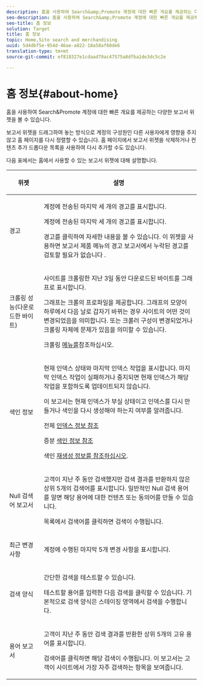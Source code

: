```yaml
---
description: 홈을 사용하여 Search&amp;Promote 계정에 대한 빠른 개요를 제공하는 다양한 보고서 위젯을 볼 수 있습니다.
seo-description: 홈을 사용하여 Search&amp;Promote 계정에 대한 빠른 개요를 제공하는 다양한 보고서 위젯을 볼 수 있습니다.
seo-title: 홈 정보
solution: Target
title: 홈 정보
topic: Home,Site search and merchandising
uuid: 5d4dbf5e-954d-46ae-a822-18a58af60de6
translation-type: tm+mt
source-git-commit: ef818327e1cdaad79ac47575a8dfba1de3dc5c2e

---
```



# 홈 정보{#about-home}

홈을 사용하여 Search&amp;Promote 계정에 대한 빠른 개요를 제공하는 다양한 보고서 위젯을 볼 수 있습니다.

보고서 위젯을 드래그하여 놓는 방식으로 계정의 구성원인 다른 사용자에게 영향을 주지 않고 홈 페이지를 다시 정렬할 수 있습니다. 홈 페이지에서 보고서 위젯을 삭제하거나 컨텐츠 추가 드롭다운 목록을 사용하여 다시 추가할 수도 있습니다.

다음 표에서는 홈에서 사용할 수 있는 보고서 위젯에 대해 설명합니다.

<table> 
 <thead> 
  <tr> 
   <th colname="col1" class="entry"> <p>위젯 </p> </th> 
   <th colname="col2" class="entry"> <p>설명 </p> </th> 
  </tr>
 </thead>
 <tbody> 
  <tr> 
   <td colname="col1"> <p>경고 </p> </td> 
   <td colname="col2"> <p> 계정에 전송된 마지막 세 개의 경고를 표시합니다. </p> <p>계정에 전송된 마지막 세 개의 경고를 표시합니다. </p> <p>경고를 클릭하여 자세한 내용을 볼 수 있습니다. 이 위젯을 사용하면 보고서 제품 메뉴의 경고 <span class="uicontrol"> 보고서에서</span> 누락된 경고를 검토할 필요가 <span class="uicontrol"> 없습니다</span> . </p> </td> 
  </tr> 
  <tr> 
   <td colname="col1"> <p>크롤링 성능(다운로드한 바이트) </p> </td> 
   <td colname="col2"> <p>사이트를 크롤링한 지난 3일 동안 다운로드된 바이트를 그래프로 표시합니다. </p> <p>그래프는 크롤의 프로파일을 제공합니다. 그래프의 모양이 하루에서 다음 날로 갑자기 바뀌는 경우 사이트의 어떤 것이 변경되었음을 의미합니다. 또는 크롤러 구성이 변경되었거나 크롤링 자체에 문제가 있음을 의미할 수 있습니다. </p> <p>크롤링 <a href="c-about-settings-menu/c-about-crawling-menu.md#concept_59307680C6724E93952ADE5044983AF6" format="dita" scope="local"> 메뉴를</a>참조하십시오. </p> </td> 
  </tr> 
  <tr> 
   <td colname="col1"> <p>색인 정보 </p> </td> 
   <td colname="col2"> <p>현재 인덱스 상태와 마지막 인덱스 작업을 표시합니다. 마지막 인덱스 작업이 실패하거나 중지되면 현재 인덱스가 해당 작업을 포함하도록 업데이트되지 않습니다. </p> <p>이 보고서는 현재 인덱스가 부실 상태이고 인덱스를 다시 만들거나 색인을 다시 생성해야 하는지 여부를 알려줍니다. </p> <p>전체 <a href="c-about-index-menu/c-about-full-index.md#concept_C69BD21863FD4856B49326F35DB570D3" format="dita" scope="local"> 인덱스 정보 참조</a> </p> <p>증분 <a href="c-about-index-menu/c-about-incremental-index.md#concept_A7770F0552D14C47B3DDB65DB78FFFEE" format="dita" scope="local"> 색인 정보 참조</a> </p> <p>색인 <a href="c-about-index-menu/c-about-regenerate-index.md#concept_6CBE6B8D18EF47D293091CBA542245FA" format="dita" scope="local"> 재생성 정보를 참조하십시오</a>. </p> </td> 
  </tr> 
  <tr> 
   <td colname="col1"> <p>Null 검색어 보고서 </p> </td> 
   <td colname="col2"> <p> 고객이 지난 주 동안 검색했지만 검색 결과를 반환하지 않은 상위 5개의 검색어를 표시합니다. 일반적인 Null 검색 용어를 알면 해당 용어에 대한 컨텐츠 또는 동의어를 만들 수 있습니다. </p> <p>목록에서 검색어를 클릭하면 검색이 수행됩니다. </p> </td> 
  </tr> 
  <tr> 
   <td colname="col1"> <p>최근 변경 사항 </p> </td> 
   <td colname="col2"> <p> 계정에 수행된 마지막 5개 변경 사항을 표시합니다. </p> </td> 
  </tr> 
  <tr> 
   <td colname="col1"> <p>검색 양식 </p> </td> 
   <td colname="col2"> <p>간단한 검색을 테스트할 수 있습니다. </p> <p> 테스트할 용어를 입력한 다음 검색을 클릭할 수 <span class="uicontrol"> 있습니다</span>. 기본적으로 검색 양식은 스테이징 영역에서 검색을 수행합니다. </p> </td> 
  </tr> 
  <tr> 
   <td colname="col1"> <p>용어 보고서 </p> </td> 
   <td colname="col2"> <p>고객이 지난 주 동안 검색 결과를 반환한 상위 5개의 고유 용어를 표시합니다. </p> <p> 검색어를 클릭하면 해당 검색이 수행됩니다. 이 보고서는 고객이 사이트에서 가장 자주 검색하는 항목을 보여줍니다. </p> </td> 
  </tr> 
 </tbody> 
</table>

